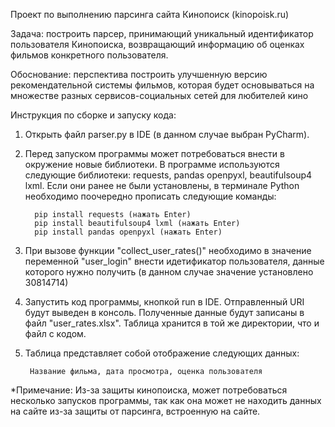 Проект по выполнению парсинга сайта Кинопоиск (kinopoisk.ru)

Задача: построить парсер, принимающий уникальный идентификатор пользователя Кинопоиска, возвращающий информацию об оценках фильмов конкретного пользователя.

Обоснование: перспектива построить улучшенную версию рекомендательной системы фильмов, которая будет основываться на множестве разных сервисов-социальных сетей для любителей кино

Инструкция по сборке и запуску кода:

1. Открыть файл parser.py в IDE (в данном случае выбран PyCharm).
2. Перед запуском программы может потребоваться внести в окружение новые библиотеки. В программе используются следующие библиотеки: requests, pandas openpyxl, beautifulsoup4 lxml. Если они ранее не были установлены, в терминале Python необходимо поочередно прописать следующие команды:
      
		 pip install requests (нажать Enter)
     	 pip install beautifulsoup4 lxml (нажать Enter)
     	 pip install pandas openpyxl (нажать Enter)

3. При вызове функции "collect_user_rates()" необходимо в значение переменной "user_login" внести идетификатор пользователя, данные которого нужно получить (в данном случае значение установлено 30814714)
4. Запустить код программы, кнопкой run в IDE.
	Отправленный URI будут выведен в консоль.
	Полученные данные будут записаны в файл "user_rates.xlsx". Таблица хранится в той же директории, что и файл с кодом.
5. Таблица представляет собой отображение следующих данных:
   
		Название фильма, дата просмотра, оценка пользователя

*Примечание: Из-за защиты кинопоиска, может потребоваться несколько запусков программы, так как она может не находить данных на сайте из-за защиты от парсинга, встроенную на сайте.
